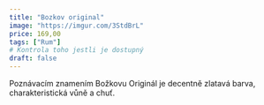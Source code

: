 ```yaml
---
title: "Bozkov original"
image: "https://imgur.com/3StdBrL"
price: 169,00
tags: ["Rum"]
# Kontrola toho jestli je dostupný
draft: false
---
```


Poznávacím znamením Božkovu Originál je decentně zlatavá barva, charakteristická vůně a chuť.
